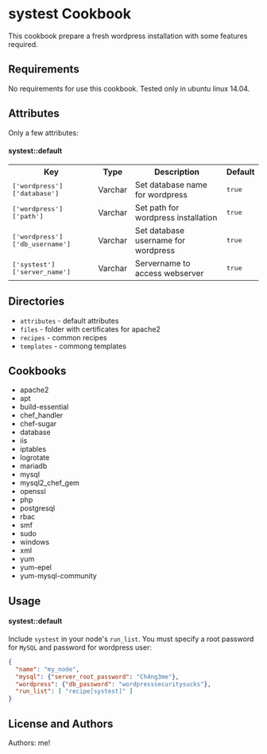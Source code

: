 systest Cookbook
================
This cookbook prepare a fresh wordpress installation with some features required.

Requirements
------------
No requirements for use this cookbook. Tested only in ubuntu linux 14.04.

Attributes
----------
Only a few attributes:

#### systest::default
<table>
  <tr>
    <th>Key</th>
    <th>Type</th>
    <th>Description</th>
    <th>Default</th>
  </tr>
  <tr>
    <td><tt>['wordpress']['database']</tt></td>
    <td>Varchar</td>
    <td>Set database name for wordpress</td>
    <td><tt>true</tt></td>
  </tr>
  <tr>
    <td><tt>['wordpress']['path']</tt></td>
    <td>Varchar</td>
    <td>Set path for wordpress installation</td>
    <td><tt>true</tt></td>
  </tr>
  <tr>
    <td><tt>['wordpress']['db_username']</tt></td>
    <td>Varchar</td>
    <td>Set database username for wordpress</td>
    <td><tt>true</tt></td>
  </tr>
  <tr>
    <td><tt>['systest']['server_name']</tt></td>
    <td>Varchar</td>
    <td>Servername to access webserver</td>
    <td><tt>true</tt></td>
  </tr>
</table>

Directories
-----------
- `attributes` - default attributes
- `files` - folder with certificates for apache2
- `recipes` - common recipes
- `templates` - commong templates

Cookbooks
---------
- apache2
- apt
- build-essential
- chef_handler
- chef-sugar
- database
- iis
- iptables
- logrotate
- mariadb
- mysql
- mysql2_chef_gem
- openssl
- php
- postgresql
- rbac
- smf
- sudo
- windows
- xml
- yum
- yum-epel
- yum-mysql-community

Usage
-----
#### systest::default
Include `systest` in your node's `run_list`. You must specify a root password for `MySQL` and password for wordpress user:

```json
{
  "name": "my_node",
  "mysql": {"server_root_password": "Ch4ng3me"},
  "wordpress": {"db_password": "wordpresssecuritysucks"},
  "run_list": [ "recipe[systest]" ]
}

```

License and Authors
-------------------
Authors: me! 
